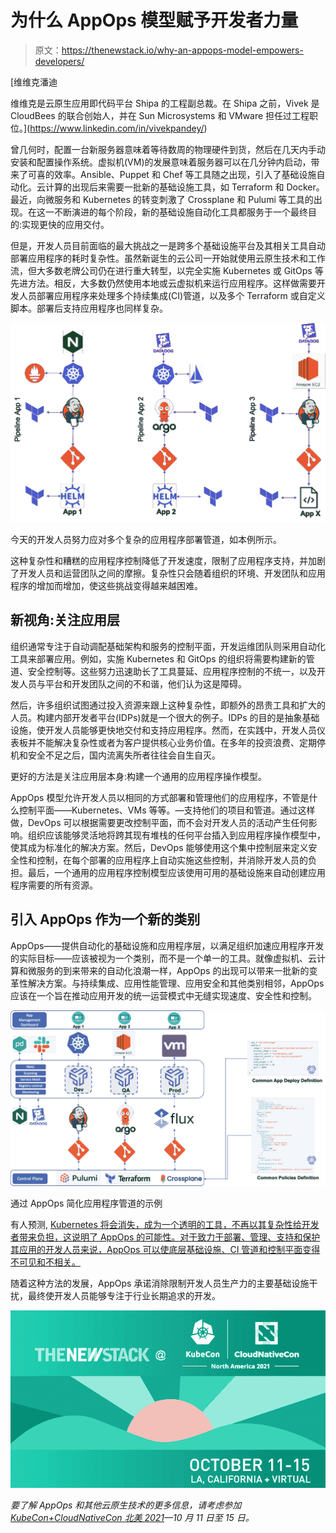 # 为什么 AppOps 模型赋予开发者力量

> 原文：<https://thenewstack.io/why-an-appops-model-empowers-developers/>

[](https://www.linkedin.com/in/vivekpandey/)

 [维维克潘迪

维维克是云原生应用即代码平台 Shipa 的工程副总裁。在 Shipa 之前，Vivek 是 CloudBees 的联合创始人，并在 Sun Microsystems 和 VMware 担任过工程职位。](https://www.linkedin.com/in/vivekpandey/) [](https://www.linkedin.com/in/vivekpandey/)

曾几何时，配置一台新服务器意味着等待数周的物理硬件到货，然后在几天内手动安装和配置操作系统。虚拟机(VM)的发展意味着服务器可以在几分钟内启动，带来了可喜的效率。Ansible、Puppet 和 Chef 等工具随之出现，引入了基础设施自动化。云计算的出现后来需要一批新的基础设施工具，如 Terraform 和 Docker。最近，向微服务和 Kubernetes 的转变刺激了 Crossplane 和 Pulumi 等工具的出现。在这一不断演进的每个阶段，新的基础设施自动化工具都服务于一个最终目的:实现更快的应用交付。

但是，开发人员目前面临的最大挑战之一是跨多个基础设施平台及其相关工具自动部署应用程序的耗时复杂性。虽然新诞生的云公司一开始就使用云原生技术和工作流，但大多数老牌公司仍在进行重大转型，以完全实施 Kubernetes 或 GitOps 等先进方法。相反，大多数仍然使用本地或云虚拟机来运行应用程序。这样做需要开发人员部署应用程序来处理多个持续集成(CI)管道，以及多个 Terraform 或自定义脚本。部署后支持应用程序也同样复杂。

[![](img/5f7939a3823428ef6b0d7b28fc3340aa.png)](https://cdn.thenewstack.io/media/2021/09/0d067fe0-image1.png)

今天的开发人员努力应对多个复杂的应用程序部署管道，如本例所示。

这种复杂性和糟糕的应用程序控制降低了开发速度，限制了应用程序支持，并加剧了开发人员和运营团队之间的摩擦。复杂性只会随着组织的环境、开发团队和应用程序的增加而增加，使这些挑战变得越来越困难。

## 新视角:关注应用层

组织通常专注于自动调配基础架构和服务的控制平面，开发运维团队则采用自动化工具来部署应用。例如，实施 Kubernetes 和 GitOps 的组织将需要构建新的管道、安全控制等。这些努力迅速助长了工具蔓延、应用程序控制的不统一，以及开发人员与平台和开发团队之间的不和谐，他们认为这是障碍。

然后，许多组织试图通过投入资源来跟上这种复杂性，即额外的昂贵工具和扩大的人员。构建内部开发者平台(IDPs)就是一个很大的例子。IDPs 的目的是抽象基础设施，使开发人员能够更快地交付和支持应用程序。然而，在实践中，开发人员仪表板并不能解决复杂性或者为客户提供核心业务价值。在多年的投资浪费、定期停机和安全不足之后，国内流离失所者往往会自生自灭。

更好的方法是关注应用层本身:构建一个通用的应用程序操作模型。

AppOps 模型允许开发人员以相同的方式部署和管理他们的应用程序，不管是什么控制平面——Kubernetes、VMs 等等。—支持他们的项目和管道。通过这样做，DevOps 可以根据需要更改控制平面，而不会对开发人员的活动产生任何影响。组织应该能够灵活地将跨其现有堆栈的任何平台插入到应用程序操作模型中，使其成为标准化的解决方案。然后，DevOps 能够使用这个集中控制层来定义安全性和控制，在每个部署的应用程序上自动实施这些控制，并消除开发人员的负担。最后，一个通用的应用程序控制模型应该使用可用的基础设施来自动创建应用程序需要的所有资源。

## 引入 AppOps 作为一个新的类别

AppOps——提供自动化的基础设施和应用程序层，以满足组织加速应用程序开发的实际目标——应该被视为一个类别，而不是一个单一的工具。就像虚拟机、云计算和微服务的到来带来的自动化浪潮一样，AppOps 的出现可以带来一批新的变革性解决方案。与持续集成、应用性能管理、应用安全和其他类别相邻，AppOps 应该在一个旨在推动应用开发的统一运营模式中无缝实现速度、安全性和控制。

[![](img/785c297dfd4c5657d6900dad5effd7d8.png)](https://cdn.thenewstack.io/media/2021/09/c19faaac-image2.png)

通过 AppOps 简化应用程序管道的示例

有人预测, [Kubernetes 将会消失，成为一个透明的工具，不再以其复杂性给开发者带来负担，这说明了 AppOps 的可能性。对于致力于部署、管理、支持和保护其应用的开发人员来说，AppOps 可以使底层基础设施、CI 管道和控制平面变得不可见和不相关。](https://www.shipa.io/development/k8s-will-disappear/)

随着这种方法的发展，AppOps 承诺消除限制开发人员生产力的主要基础设施干扰，最终使开发人员能够专注于行业长期追求的开发。

![](img/f620400d3f58d723440a85aa65739860.png)

*要了解 AppOps 和其他云原生技术的更多信息，请考虑参加 [KubeCon+CloudNativeCon 北美 2021](https://events.linuxfoundation.org/kubecon-cloudnativecon-north-america/)—10 月 11 日至 15 日。*

<svg xmlns:xlink="http://www.w3.org/1999/xlink" viewBox="0 0 68 31" version="1.1"><title>Group</title> <desc>Created with Sketch.</desc></svg>